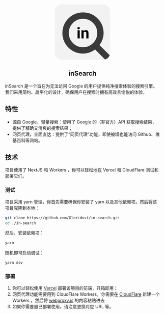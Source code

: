 <p align="center">
  <a href="#">
    <img width="180" src="public/favicon-r.png">
  </a>
</p>
<h2 align="center">inSearch</h2>

inSearch 是一个旨在为无法访问 Google 的用户提供纯净搜索体验的搜索引擎。我们采用简约、扁平化的设计，确保用户在搜索时拥有高效且愉悦的体验。

## 特性

- 源自 Google，轻量搜索：使用了 Google 的（非官方）API 获取搜索结果，提供了精确又清爽的搜索结果；
- 网页代理，全面直达：提供了“网页代理”功能，即使被墙也能访问 Github、维基百科等网站。

## 技术

项目使用了 NextJS 和 Workers ，你可以轻松地在 Vercel 和 CloudFlare 测试和部署它们。

### 测试

项目采用 yarn 管理，你首先需要确保你安装了 yarn 以及其他依赖项。然后将该项目克隆到本地：

```bash
git clone https://github.com/Gloridust/in-search.git
cd ./in-search
```

然后，安装依赖项：

```bash
yarn
```

随机即可启动调试：

```bash
yarn dev
```

### 部署

1. 你可以轻松使用 [Vercel](https://vercel.com) 部署该项目的前端，开箱即用；
2. 网页代理功能需要用到 CloudFlare Workers，你需要在 [CloudFlare](https://dash.cloudflare.com/) 新建一个 Workers ，然后将 [webproxy.js](webproxy.js) 的内容粘贴进去
3. 如果你需要自己部署使用，请注意更换对应 URL 等。
